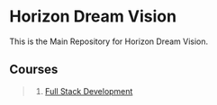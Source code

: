 # Horizon Dream Vision

This is the Main Repository for Horizon Dream Vision.

## Courses

> 1. [Full Stack Development](https://github.com/HorizonDreamVision/b-fs-mentors)
